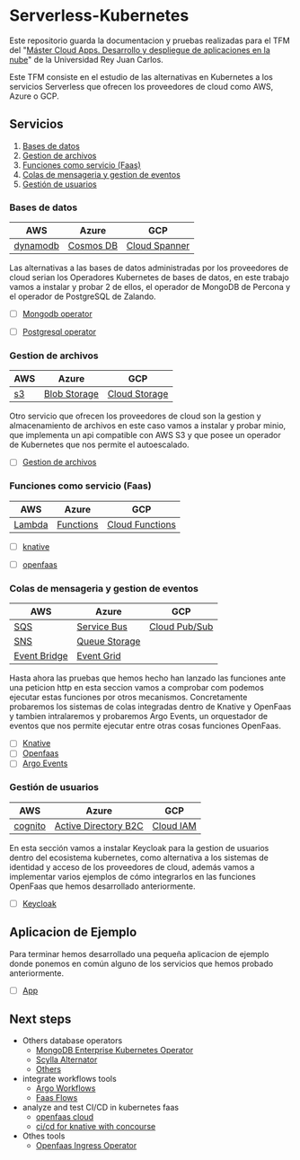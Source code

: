 # Serverless-Kubernetes
Este repositorio guarda la documentacion y pruebas realizadas para el TFM del 
"[Máster Cloud Apps. Desarrollo y despliegue de aplicaciones en la nube](https://www.codeurjc.es/mastercloudapps/)" 
de la Universidad Rey Juan Carlos.

Este TFM consiste en el estudio de las alternativas en Kubernetes a los servicios Serverless 
que ofrecen los proveedores de cloud como AWS, Azure o GCP.


## Servicios 

1. [Bases de datos](#bases-de-datos)
2. [Gestion de archivos](#gestion-de-archivos)
3. [Funciones como servicio (Faas)](#funciones-como-servicio-faas)
4. [Colas de mensageria y gestion de eventos](#colas-de-mensageria-y-gestion-de-eventos)
5. [Gestión de usuarios](#gestin-de-usuarios)


### Bases de datos
| AWS                                             | Azure                                                              | GCP                                               |
|-------------------------------------------------|--------------------------------------------------------------------|---------------------------------------------------|
| [dynamodb](https://aws.amazon.com/es/dynamodb/) | [Cosmos DB](https://azure.microsoft.com/es-es/services/cosmos-db/) | [Cloud Spanner](https://cloud.google.com/spanner) |

Las alternativas a las bases de datos administradas por los proveedores de cloud serian los Operadores Kubernetes de bases de datos, 
en este trabajo vamos a instalar y probar 2 de ellos, el operador de MongoDB de Percona y el operador de PostgreSQL de Zalando.

- [ ] [Mongodb operator](Databases/perconaMongodb/readme.md)
- [ ] [Postgresql operator](Databases/zalandoPostgresOperator/readme.md)



### Gestion de archivos
| AWS                                 | Azure                                                                     | GCP                                                         |
|-------------------------------------|---------------------------------------------------------------------------|-------------------------------------------------------------|
| [s3](https://aws.amazon.com/es/s3/) | [Blob Storage](https://azure.microsoft.com/es-es/services/storage/blobs/) | [Cloud Storage](https://cloud.google.com/storage?hl=es-419) |

Otro servicio que ofrecen los proveedores de cloud son la gestion y almacenamiento de archivos en este caso vamos a instalar y probar minio,
que implementa un api compatible con AWS S3 y que posee un operador de Kubernetes que nos permite el autoescalado.

- [ ] [Gestion de archivos](GestionArchivos/readme.md)

### Funciones como servicio (Faas)
| AWS                                         | Azure                                                              | GCP                                                   |
|---------------------------------------------|--------------------------------------------------------------------|-------------------------------------------------------|
| [Lambda](https://aws.amazon.com/es/lambda/) | [Functions](https://azure.microsoft.com/es-es/services/functions/) | [Cloud Functions](https://cloud.google.com/functions) |

- [ ] [knative](faas/knative/readme.md)
- [ ] [openfaas](faas/openfaas/readme.md)


### Colas de mensageria y gestion de eventos
| AWS                                                    | Azure                                                                       | GCP                                                   |
|--------------------------------------------------------|-----------------------------------------------------------------------------|-------------------------------------------------------|
| [SQS](https://aws.amazon.com/es/sqs/)                  | [Service Bus](https://azure.microsoft.com/es-es/services/service-bus/)      | [Cloud Pub/Sub](https://cloud.google.com/pubsub/docs) |
| [SNS](https://aws.amazon.com/es/sns/)                  | [Queue Storage](https://azure.microsoft.com/es-es/services/storage/queues/) |                                                       |
| [Event Bridge](https://aws.amazon.com/es/eventbridge/) | [Event Grid](https://azure.microsoft.com/es-es/services/event-grid/)        |                                                       |

Hasta ahora las pruebas que hemos hecho han lanzado las funciones ante una peticion http
en esta seccion vamos a comprobar com podemos ejecutar estas funciones por otros mecanismos.
Concretamente probaremos los sistemas de colas integradas dentro de Knative y OpenFaas y tambien
intralaremos y probaremos Argo Events, un orquestador de eventos que nos permite ejecutar entre otras cosas funciones OpenFaas.

- [ ] [Knative](faas/Knative/events.md)
- [ ] [Openfaas](faas/openFaas/events.md)
- [ ] [Argo Events](faas/Events/argo-events/readme.md)

### Gestión de usuarios
| AWS                                           | Azure                                                                                                        | GCP                                       |
|-----------------------------------------------|--------------------------------------------------------------------------------------------------------------|-------------------------------------------|
| [cognito](https://aws.amazon.com/es/cognito/) | [Active Directory B2C](https://azure.microsoft.com/es-es/services/active-directory/external-identities/b2c/) | [Cloud IAM](https://cloud.google.com/iam) |

En esta sección vamos a instalar Keycloak para la gestion de usuarios dentro del ecosistema kubernetes, como alternativa a los sistemas de identidad y acceso de los proveedores de cloud, 
además vamos a implementar varios ejemplos de cómo integrarlos en las funciones OpenFaas que hemos desarrollado anteriormente.

- [ ] [Keycloak](Keycloack/readme.md)

## Aplicacion de Ejemplo

Para terminar hemos desarrollado una pequeña aplicacion de ejemplo donde ponemos en común alguno de los servicios que hemos probado anteriormente.

- [ ] [App](app/readme.md)


## Next steps
- Others database operators
    - [MongoDB Enterprise Kubernetes Operator](https://github.com/mongodb/mongodb-enterprise-kubernetes)
    - [Scylla Alternator](https://docs.scylladb.com/using-scylla/alternator/)
    - [Others](https://operatorhub.io/?category=Database)
- integrate workflows tools
    - [Argo Workflows](https://argoproj.github.io/projects/argo)
    - [Faas Flows](https://github.com/s8sg/faas-flow)
- analyze and test CI/CD in kubernetes faas 
    - [openfaas cloud](https://github.com/openfaas/openfaas-cloud)
    - [ci/cd for knative with concourse](https://medium.com/aptomi/ci-cd-for-knative-serverless-apps-on-kubernetes-with-concourse-54bafef51767)
- Othes tools
    - [Openfaas Ingress Operator](https://github.com/openfaas/ingress-operator)